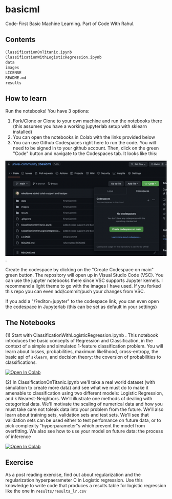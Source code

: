 # basicml
Code-First Basic Machine Learning. Part of Code With Rahul.


## Contents

```
ClassificationOnTitanic.ipynb
ClassificationWithLogisticRegression.ipynb
data
images
LICENSE
README.md
results
```

## How to learn

Run the notebooks! You have 3 options:

1. Fork/Clone or Clone to your own machine and run the notebooks there (this assumes you have a working jupyterlab setup with sklearn installed)
2. You can open the notebooks in Colab with the links provided below
3. You can use Github Codespaces right here to run the code. You will need to be signed in to your github account. Then, click on the green "Code" button and navigate to the Codespaces tab. It looks like this:

![](images/codespaces.png).

Create the codespace by clicking on the "Create Codespace on main" green button. The repository will open up in Visual Studio Code (VSC). You can use the jupyter notebooks there since VSC supports Jupyter kernels. I recommend a light theme to go with the images I have used. If you forked this repo you can even add/commit/push your changes from VSC. 

If you add a "/?editor=jupyter" to the codespace link, you can even open the codespace in Jupyterlab (this can be set as default in your settings)

## The Notebooks

(1) Start with ClassificationWithLogisticRegression.ipynb . This notebook introduces the basic concepts of
Regression and Classification, in the context of a simple and simulated 1-feature classification problem. You
will learn about losses, probabilities, maximum likelihood, cross-entropy, the basic api of `sklearn`, and 
decision theory: the coversion of probabilities to classifications.

<a target="_blank" href="https://colab.research.google.com/github/univai-community/basicml/blob/main/ClassificationWithLogisticRegression.ipynb">
  <img src="https://colab.research.google.com/assets/colab-badge.svg" alt="Open In Colab"/>
</a>


(2) In ClassificationOnTitanic.ipynb we'll take a real world dataset (with simulation to create more data) and
see what we must do to make it amenable to classification using two different models: Logistic Regression, and
k Nearest-Neighbors. We'll illustrate one methods of dealing with categorical data. We'll motivate the scaling of
numerical data and how you must take care not toleak data into your problem from the future. We'll also learn about training sets, validation sets and test sets. We'll see that validation sets can be used either to test perfomance on future data, or
to pick complexity "hyperparameter"s which prevent the model from overfitting. We also see how to use your model on future data: the process of inference

<a target="_blank" href="https://colab.research.google.com/github/univai-community/basicml/blob/main/ClassificationOnTitanic.ipynb">
  <img src="https://colab.research.google.com/assets/colab-badge.svg" alt="Open In Colab"/>
</a>

## Exercise

As a post reading exercise, find out about regularization and the regularization hyperpaerameter C in Logistic regression. Use this knowledge to write code that produces a results table for logistic regression like the one in `results/results_lr.csv`
